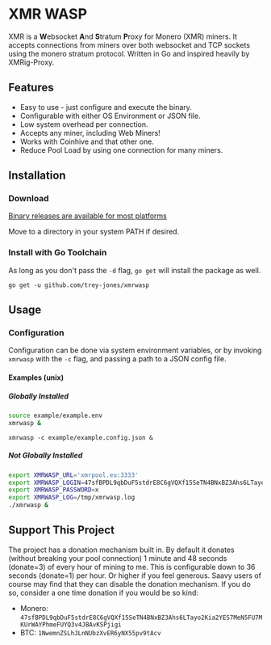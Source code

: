 # XMR WASP

XMR is a **W**ebsocket **A**nd **S**tratum **P**roxy for Monero (XMR) miners.  It accepts connections from miners over both websocket and TCP sockets using the monero stratum protocol.  Written in Go and inspired heavily by XMRig-Proxy.

## Features

* Easy to use - just configure and execute the binary.
* Configurable with either OS Environment or JSON file.
* Low system overhead per connection.
* Accepts any miner, including Web Miners!
* Works with Coinhive and that other one.
* Reduce Pool Load by using one connection for many miners.

## Installation

### Download

[Binary releases are available for most platforms](https://github.com/trey-jones/xmrwasp/releases)

Move to a directory in your system PATH if desired.

### Install with Go Toolchain

As long as you don't pass the `-d` flag, `go get` will install the package as well.

`go get -u github.com/trey-jones/xmrwasp`

## Usage

### Configuration

Configuration can be done via system environment variables, or by invoking `xmrwasp` with the `-c` flag, and passing a path to a JSON config file.

#### Examples (unix)
##### Globally Installed

```bash
source example/example.env
xmrwasp &
```

`xmrwasp -c example/example.config.json &`

##### Not Globally Installed

```bash
export XMRWASP_URL='xmrpool.eu:3333'
export XMRWASP_LOGIN=47sfBPDL9qbDuF5stdrE8C6gVQXf15SeTN4BNxBZ3Ahs6LTayo2Kia2YES7MeN5FU7MKUrWAYPhmeFUYQ3v4JBAvKSPjigi
export XMRWASP_PASSWORD=x
export XMRWASP_LOG=/tmp/xmrwasp.log
./xmrwasp &
```

## Support This Project

The project has a donation mechanism built in.  By default it donates (without breaking your pool connection) 1 minute and 48 seconds (donate=3) of every hour of mining to me.  This is configurable down to 36 seconds (donate=1) per hour.  Or higher if you feel generous. Saavy users of course may find that they can disable the donation mechanism.  If you do so, consider a one time donation if you would be so kind:

* Monero: `47sfBPDL9qbDuF5stdrE8C6gVQXf15SeTN4BNxBZ3Ahs6LTayo2Kia2YES7MeN5FU7MKUrWAYPhmeFUYQ3v4JBAvKSPjigi`
* BTC: `1NwemnZSLhJLnNUbzXvER6yNX55pv9tAcv`
